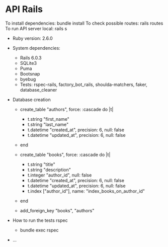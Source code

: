 # API Rails

To install dependencies: bundle install
To check possible routes: rails routes
To run API server local: rails s

* Ruby version: 2.6.0

* System dependencies: 
    * Rails 6.0.3
    * SQLite3
    * Puma
    * Bootsnap
    * byebug
    * Tests: rspec-rails, factory_bot_rails, shoulda-matchers, faker, database_cleaner

* Database creation
    * create_table "authors", force: :cascade do |t|
        * t.string "first_name"
        * t.string "last_name"
        * t.datetime "created_at", precision: 6, null: false
        * t.datetime "updated_at", precision: 6, null: false
    * end   
    
    * create_table "books", force: :cascade do |t|
        * t.string "title"
        * t.string "description"
        * t.integer "author_id", null: false
        * t.datetime "created_at", precision: 6, null: false
        * t.datetime "updated_at", precision: 6, null: false
        * t.index ["author_id"], name: "index_books_on_author_id"
    * end
    
    * add_foreign_key "books", "authors"

* How to run the tests rspec
    * bundle exec rspec

* ...
